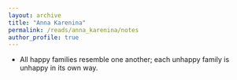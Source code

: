 ```yaml
---
layout: archive
title: "Anna Karenina"
permalink: /reads/anna_karenina/notes
author_profile: true
---
```



- All happy families resemble one another; each unhappy family is unhappy
in its own way.

